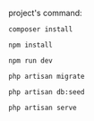  project's command:
```
composer install
```
```
npm install
```
```
npm run dev
```
```
php artisan migrate
```
```
php artisan db:seed
```
```
php artisan serve
```
